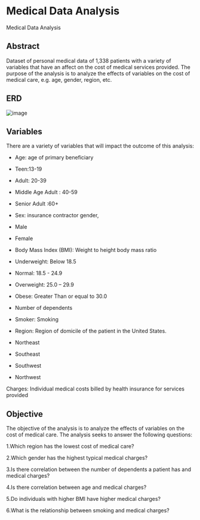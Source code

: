 # Medical Data Analysis

Medical Data Analysis

## Abstract

Dataset of personal medical data of 1,338 patients with a variety of variables that have an affect on the cost of medical services provided. The purpose of the analysis is to analyze the effects of variables on the cost of medical care, e.g. age, gender, region, etc.

## ERD
![image](https://github.com/IsfaquethedataAnalyst/sql-project/assets/100000004/41b47124-d20f-477b-9420-4234ac41320f)

## Variables
There are a variety of variables that will impact the outcome of this analysis:

- Age: age of primary beneficiary

- Teen:13-19

- Adult: 20-39

- Middle Age Adult : 40-59

- Senior Adult :60+

- Sex: insurance contractor gender,

- Male

- Female

- Body Mass Index (BMI): Weight to height body mass ratio

- Underweight: Below 18.5

- Normal: 18.5 - 24.9

- Overweight: 25.0 – 29.9

- Obese: Greater Than or equal to 30.0

- Number of dependents

- Smoker: Smoking

- Region: Region of domicile of the patient in the United States.

- Northeast

- Southeast

- Southwest

- Northwest



Charges: Individual medical costs billed by health insurance for services provided

## Objective

The objective of the analysis is to analyze the effects of variables on the cost of medical care. The analysis seeks to answer the following questions:

1.Which region has the lowest cost of medical care?

2.Which gender has the highest typical medical charges?

3.Is there correlation between the number of dependents a patient has and medical charges?

4.Is there correlation between age and medical charges?

5.Do individuals with higher BMI have higher medical charges?

6.What is the relationship between smoking and medical charges?
